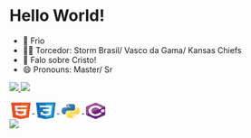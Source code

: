 <HTML>
  <HEAD> 
    <H1> <B> Hello World!</B> </H1>
    </HEAD>

- 🌱 Frio 
- 🏴‍☠️ Torcedor: Storm Brasil/ Vasco da Gama/ Kansas Chiefs
- 💬 Falo sobre Cristo!
- 😄 Pronouns: Master/ Sr
  
 <div>
  <a href="https://github.com/jjsaints">
  <img height="180em" src="https://github-readme-stats.vercel.app/api?username=jjsaints&show_icons=true&theme=dark&include_all_commits=true&count_private=true"/>
  <img left="190em" src="https://github-readme-stats.vercel.app/api/top-langs/?username=jjsaints&layout=compact&langs_count=7&theme=dark"/>
</div>
   
<div style="display: inline_block"><br>
 
  <img align="center" alt="Rafa-HTML" height="30" width="40" src="https://raw.githubusercontent.com/devicons/devicon/master/icons/html5/html5-original.svg">
  <img align="center" alt="Rafa-CSS" height="30" width="40" src="https://raw.githubusercontent.com/devicons/devicon/master/icons/css3/css3-original.svg">
  <img align="center" alt="Rafa-Python" height="30" width="40" src="https://raw.githubusercontent.com/devicons/devicon/master/icons/python/python-original.svg">
  <img align="center" alt="Rafa-Csharp" height="30" width="40" src="https://raw.githubusercontent.com/devicons/devicon/master/icons/csharp/csharp-original.svg">
 
</div>
   
   <div>
     <a href="https://www.instagram.com/ojorge.saints/" target="_blank"><img src="https://img.shields.io/badge/intagram-ojorge-red"> </a>
   </div>
   </HTML>
